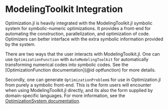 # ModelingToolkit Integration

Optimization.jl is heavily integrated with the ModelingToolkit.jl
symbolic system for symbolic-numeric optimizations. It provides a
front-end for automating the construction, parallelization, and
optimization of code. Optimizers can better interface with the extra
symbolic information provided by the system.

There are two ways that the user interacts with ModelingToolkit.jl.
One can use `OptimizationFunction` with `AutoModelingToolkit` for
automatically transforming numerical codes into symbolic codes. See
the [OptimizationFunction documentation](@id optfunction) for more
details.

Secondly, one can generate `OptimizationProblem`s for use in
Optimization.jl from purely a symbolic front-end. This is the form
users will encounter when using ModelingToolkit.jl directly, and its
also the form supplied by domain-specific languages. For more information,
see the [OptimizationSystem documentation](https://mtk.sciml.ai/dev/systems/OptimizationSystem/).
